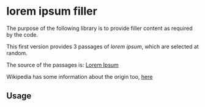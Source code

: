 # lorem ipsum filler

The purpose of the following library is to provide filler content as required by the code.

This first version provides 3 passages of *lorem ipsum*, which are selected at random.

The source of the passages is: [Lorem Ipsum](https://www.lipsum.com/)

Wikipedia has some information about the origin too, [here](https://en.wikipedia.org/wiki/Lorem_ipsum)

## Usage